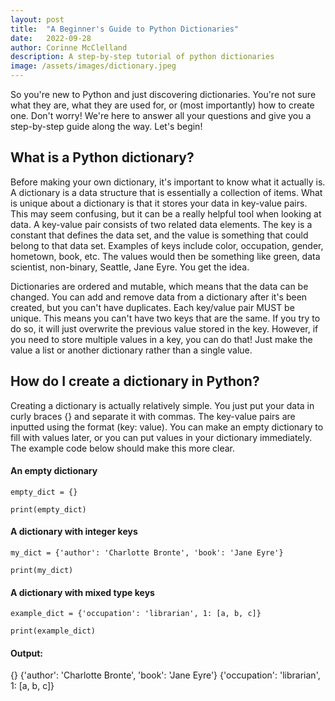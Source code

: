 ```yaml
---
layout: post
title:  "A Beginner's Guide to Python Dictionaries"
date:   2022-09-28
author: Corinne McClelland
description: A step-by-step tutorial of python dictionaries
image: /assets/images/dictionary.jpeg
---
```


So you're new to Python and just discovering dictionaries. You're not sure what they are, what they are used for, or (most importantly) how to create one. Don't worry! We're here to answer all your questions and give you a step-by-step guide along the way. Let's begin!

## What is a Python dictionary?

Before making your own dictionary, it's important to know what it actually is. A dictionary is a data structure that is essentially a collection of items. What is unique about a dictionary is that it stores your data in key-value pairs. This may seem confusing, but it can be a really helpful tool when looking at data. A key-value pair consists of two related data elements. The key is a constant that defines the data set, and the value is something that could belong to that data set. Examples of keys include color, occupation, gender, hometown, book, etc. The values would then be something like green, data scientist, non-binary, Seattle, Jane Eyre. You get the idea.

Dictionaries are ordered and mutable, which means that the data can be changed. You can add and remove data from a dictionary after it's been created, but you can't have duplicates. Each key/value pair MUST be unique. This means you can't have two keys that are the same. If you try to do so, it will just overwrite the previous value stored in the key. However, if you need to store multiple values in a key, you can do that! Just make the value a list or another dictionary rather than a single value. 

## How do I create a dictionary in Python?

Creating a dictionary is actually relatively simple. You just put your data in curly braces {} and separate it with commas. The key-value pairs are inputted using the format (key: value). You can make an empty dictionary to fill with values later, or you can put values in your dictionary immediately. The example code below should make this more clear. 

#### An empty dictionary
`empty_dict = {}`

`print(empty_dict)`

#### A dictionary with integer keys
`my_dict = {'author': 'Charlotte Bronte', 'book': 'Jane Eyre'}`

`print(my_dict)`

#### A dictionary with mixed type keys
`example_dict = {'occupation': 'librarian', 1: [a, b, c]}`

`print(example_dict)`

#### Output:

{}
{'author': 'Charlotte Bronte', 'book': 'Jane Eyre'}
{'occupation': 'librarian', 1: [a, b, c]}
